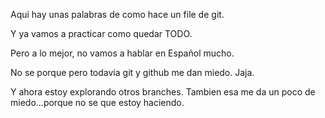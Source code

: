 Aqui hay unas palabras de como hace un file de git.

Y ya vamos a practicar como quedar TODO.

Pero a lo mejor, no vamos a hablar en Español mucho.

No se porque pero todavia git y github me dan miedo. Jaja.

Y ahora estoy explorando otros branches. Tambien esa me da un poco de miedo...porque no se que estoy haciendo.
